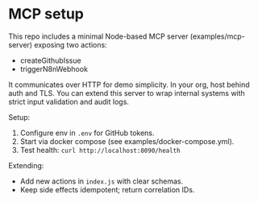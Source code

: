 # MCP setup

This repo includes a minimal Node-based MCP server (examples/mcp-server) exposing two actions:
- createGithubIssue
- triggerN8nWebhook

It communicates over HTTP for demo simplicity. In your org, host behind auth and TLS. You can extend this server to wrap internal systems with strict input validation and audit logs.

Setup:
1. Configure env in `.env` for GitHub tokens.
2. Start via docker compose (see examples/docker-compose.yml).
3. Test health: `curl http://localhost:8090/health`

Extending:
- Add new actions in `index.js` with clear schemas.
- Keep side effects idempotent; return correlation IDs.